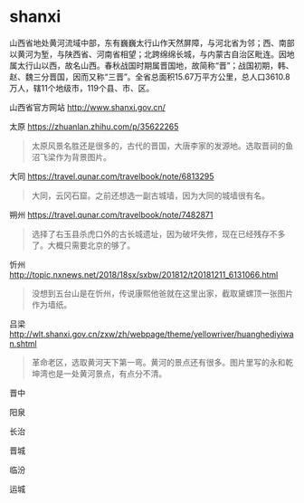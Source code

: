# shanxi

山西省地处黄河流域中部，东有巍巍太行山作天然屏障，与河北省为邻；西、南部以黄河为堑，与陕西省、河南省相望；北跨绵绵长城，与内蒙古自治区毗连。因地属太行山以西，故名山西。春秋战国时期属晋国地，故简称“晋”；战国初期，韩、赵、魏三分晋国，因而又称“三晋”。全省总面积15.67万平方公里，总人口3610.8万人，辖11个地级市，119个县、市、区。

山西省官方网站 http://www.shanxi.gov.cn/

太原 https://zhuanlan.zhihu.com/p/35622265

> 太原风景名胜还是很多的，古代的晋国，大唐李家的发源地。选取晋祠的鱼沼飞梁作为背景图片。

大同 https://travel.qunar.com/travelbook/note/6813295

> 大同，云冈石窟。之前还想选一副古城墙，因为大同的城墙很有名。

朔州 https://travel.qunar.com/travelbook/note/7482871

> 选择了右玉县杀虎口外的古长城遗址，因为破坏失修，现在已经残存不多了。大概只需要北京的够了。

忻州 http://topic.nxnews.net/2018/18sx/sxbw/201812/t20181211_6131066.html

> 没想到五台山是在忻州，传说康熙他爸就在这里出家，截取黛螺顶一张图片作为墙纸。

吕梁 http://wlt.shanxi.gov.cn/zxw/zh/webpage/theme/yellowriver/huanghediyiwan.shtml

> 革命老区，选取黄河天下第一弯。黄河的景点还有很多。图片里写的永和乾坤湾也是一处黄河景点，有点分不清。

晋中

阳泉

长治

晋城

临汾

运城